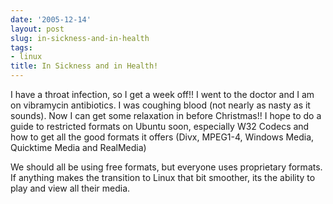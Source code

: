 ```yaml
---
date: '2005-12-14'
layout: post
slug: in-sickness-and-in-health
tags:
- linux
title: In Sickness and in Health!
---
```


I have a throat infection, so I get a week off!! I went to the doctor and I am
on vibramycin antibiotics. I was coughing blood (not nearly as nasty as it
sounds). Now I can get some relaxation in before Christmas!! I hope to do a
guide to restricted formats on Ubuntu soon, especially  W32 Codecs and how to
get all the good formats it offers (Divx, MPEG1-4, Windows Media, Quicktime
Media and RealMedia)

We should all be using free formats, but everyone uses proprietary formats. If
anything makes the transition to Linux that bit smoother, its the ability to
play and view all their media.